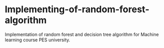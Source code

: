 # Implementing-of-random-forest-algorithm
Implementation of random forest and decision tree algorithm for Machine learning course PES university.
